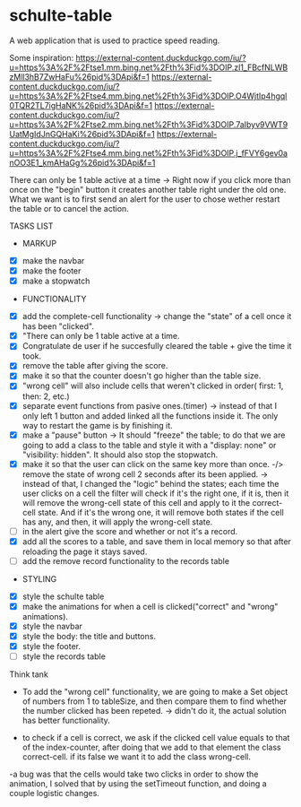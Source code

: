 # schulte-table
A web application that is used to practice speed reading.

Some inspiration:
https://external-content.duckduckgo.com/iu/?u=https%3A%2F%2Ftse1.mm.bing.net%2Fth%3Fid%3DOIP.zl1_FBcfNLWBzMll3hB7ZwHaFu%26pid%3DApi&f=1
https://external-content.duckduckgo.com/iu/?u=https%3A%2F%2Ftse4.mm.bing.net%2Fth%3Fid%3DOIP.O4WjtIp4hgql0TQR2TL7igHaNK%26pid%3DApi&f=1
https://external-content.duckduckgo.com/iu/?u=https%3A%2F%2Ftse2.mm.bing.net%2Fth%3Fid%3DOIP.7aIbyv9VWT9UatMgIdJnGQHaKi%26pid%3DApi&f=1
https://external-content.duckduckgo.com/iu/?u=https%3A%2F%2Ftse4.mm.bing.net%2Fth%3Fid%3DOIP.j_fFVY6gev0anOO3E1_kmAHaGg%26pid%3DApi&f=1

There can only be 1 table active at a time -> Right now if you click more than once on the "begin" button it creates another table right under the old one. What we want is to first send an alert for the user to chose wether restart the table or to cancel the action. 

TASKS LIST 

* MARKUP 
- [x] make the navbar
- [x] make the footer
- [x] make a stopwatch

* FUNCTIONALITY
- [x] add the complete-cell functionality -> change the "state" of a cell once it has been "clicked".
- [x] "There can only be 1 table active at a time.
- [x] Congratulate de user if he succesfully cleared the table + give the time it took.
- [x] remove the table after giving the score.
- [x] make it so that the counter doesn't go higher than the table size.
- [x] "wrong cell" will also include cells that weren't clicked in order( first: 1, then: 2, etc.)
- [x] separate event functions from pasive ones.(timer) -> instead of  that I only left 1 button and added linked all the functions inside it. The only way to restart the game is by finishing it.
- [x] make a "pause" button -> It should "freeze" the table; to do that we are going to add a class to the table and style it with a "display: none" or "visibility: hidden". It should also stop the stopwatch.
- [x] make it so that the user can click on the same key more than once. -/> remove the state of wrong cell 2 seconds after its been applied. -> instead of that, I changed the "logic" behind the states; each time the user clicks on a cell the filter will check if it's the right one, if it is, then it will remove the wrong-cell state of this cell and apply to it the correct-cell state. And if it's the wrong one, it will remove both states if the cell has any, and then, it will apply the wrong-cell state.
- [ ] in the alert give the score and whether or not it's a record. 
- [x] add all the scores to a table, and save them in local memory so that after reloading the page it stays saved.
- [ ] add the remove record functionality to the records table

* STYLING
- [x] style the schulte table
- [x] make the animations for when a cell is clicked("correct" and "wrong" animations).
- [x] style the navbar
- [x] style the body: the title and buttons.
- [x] style the footer.
- [ ] style the records table

Think tank
- To add the "wrong cell" functionality, we are going to make a Set object of numbers from 1 to tableSize, and then compare them to find whether the number clicked has been repeted. -> didn't do it, the actual solution has better functionality.

- to check if a cell is correct, we ask if the clicked cell value equals to that of the index-counter, after doing that we add to that element the class correct-cell. if its false we want it to add the class wrong-cell.

-a bug was that the cells would take two clicks in order to show the animation, I solved that by using the setTimeout function, and doing a couple logistic changes.